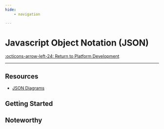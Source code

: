 ```yaml
---
hide:
    - navigation

---
```

# Javascript Object Notation (JSON)

[:octicons-arrow-left-24: Return to Platform Development](/Bodies-of-Knowledge/Platform-Development/)

---

## Resources

- [JSON Diagrams](http://www.json.org/json-en.html)

## Getting Started

## Noteworthy